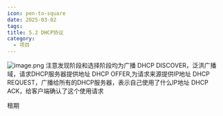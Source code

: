 ```yaml
---
icon: pen-to-square
date: 2025-03-02
tags: 
title: 5.2 DHCP协议
category:
  - 项目
---
```

![image.png](https://cdn.jsdelivr.net/gh/fakeppa/blog-img/20250302124558.png)
注意发现阶段和选择阶段均为广播
DHCP DISCOVER，泛洪广播域，请求DHCP服务器提供地址
DHCP OFFER,为请求来源提供IP地址
DHCP REQUEST，广播给所有的DHCP服务器，表示自己使用了什么IP地址
DHCP ACK，给客户端确认了这个使用请求

租期